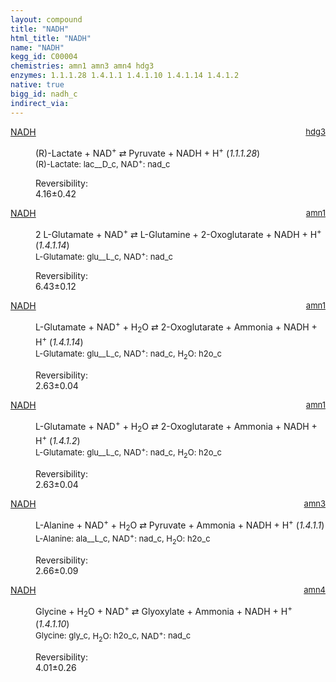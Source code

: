 ```yaml
---
layout: compound
title: "NADH"
html_title: "NADH"
name: "NADH"
kegg_id: C00004
chemistries: amn1 amn3 amn4 hdg3
enzymes: 1.1.1.28 1.4.1.1 1.4.1.10 1.4.1.14 1.4.1.2
native: true
bigg_id: nadh_c
indirect_via: 
---
```

<dl><dt class='rs-product'><a href='/compounds/C00004' class='link-dark' data-bs-toggle='tooltip' data-bs-html='true' data-bs-title='KEGG: C00004'>NADH</a><span style='float: right; max-width: 40%'><a href='/chemistries/hdg3' class='link-dark opacity-50' style='font-size: small; word-wrap: anywhere;'>hdg3</a></span></dt><dd><p>(R)-Lactate + NAD<sup>+</sup> &#8644; Pyruvate + NADH + H<sup>+</sup> (<i>1.1.1.28</i>)<br /><span style='font-size: small;'><span data-bs-toggle='tooltip' data-bs-html='true' data-bs-title='KEGG: C00256'>(R)-Lactate</span>: lac__D_c, <span data-bs-toggle='tooltip' data-bs-html='true' data-bs-title='KEGG: C00003'>NAD<sup>+</sup></span>: nad_c</span><br /><div class="reversibility_info">Reversibility: <div class="progress"><div class="progress-bar bg-success" role="progressbar" style="width: 0%" aria-valuenow="0" aria-valuemin="0" aria-valuemax="100"></div></div><span>4.16&plusmn;0.42</span><div class="progress"><div class="progress-bar bg-danger" role="progressbar" style="width: 41.63%" aria-valuenow="4.163367605020914" aria-valuemin="0" aria-valuemax="10"></div><div class="progress-bar bg-warning" role="progressbar" style="width: 4.18%" aria-valuenow="4.163367605020914" aria-valuemin="0" aria-valuemax="10"></div></div></div></p><dl></dl></dd></dl><dl><dt class='rs-product'><a href='/compounds/C00004' class='link-dark' data-bs-toggle='tooltip' data-bs-html='true' data-bs-title='KEGG: C00004'>NADH</a><span style='float: right; max-width: 40%'><a href='/chemistries/amn1' class='link-dark opacity-50' style='font-size: small; word-wrap: anywhere;'>amn1</a></span></dt><dd><p>2 L-Glutamate + NAD<sup>+</sup> &#8644; L-Glutamine + 2-Oxoglutarate + NADH + H<sup>+</sup> (<i>1.4.1.14</i>)<br /><span style='font-size: small;'><span data-bs-toggle='tooltip' data-bs-html='true' data-bs-title='KEGG: C00025'>L-Glutamate</span>: glu__L_c, <span data-bs-toggle='tooltip' data-bs-html='true' data-bs-title='KEGG: C00003'>NAD<sup>+</sup></span>: nad_c</span><br /><div class="reversibility_info">Reversibility: <div class="progress"><div class="progress-bar bg-success" role="progressbar" style="width: 0%" aria-valuenow="0" aria-valuemin="0" aria-valuemax="100"></div></div><span>6.43&plusmn;0.12</span><div class="progress"><div class="progress-bar bg-danger" role="progressbar" style="width: 64.26%" aria-valuenow="6.425668110656219" aria-valuemin="0" aria-valuemax="10"></div><div class="progress-bar bg-warning" role="progressbar" style="width: 1.21%" aria-valuenow="6.425668110656219" aria-valuemin="0" aria-valuemax="10"></div></div></div></p><dl></dl></dd></dl><dl><dt class='rs-product'><a href='/compounds/C00004' class='link-dark' data-bs-toggle='tooltip' data-bs-html='true' data-bs-title='KEGG: C00004'>NADH</a><span style='float: right; max-width: 40%'><a href='/chemistries/amn1' class='link-dark opacity-50' style='font-size: small; word-wrap: anywhere;'>amn1</a></span></dt><dd><p>L-Glutamate + NAD<sup>+</sup> + H<sub>2</sub>O &#8644; 2-Oxoglutarate + Ammonia + NADH + H<sup>+</sup> (<i>1.4.1.14</i>)<br /><span style='font-size: small;'><span data-bs-toggle='tooltip' data-bs-html='true' data-bs-title='KEGG: C00025'>L-Glutamate</span>: glu__L_c, <span data-bs-toggle='tooltip' data-bs-html='true' data-bs-title='KEGG: C00003'>NAD<sup>+</sup></span>: nad_c, <span data-bs-toggle='tooltip' data-bs-html='true' data-bs-title='KEGG: C00001'>H<sub>2</sub>O</span>: h2o_c</span><br /><div class="reversibility_info">Reversibility: <div class="progress"><div class="progress-bar bg-success" role="progressbar" style="width: 0%" aria-valuenow="0" aria-valuemin="0" aria-valuemax="100"></div></div><span>2.63&plusmn;0.04</span><div class="progress"><div class="progress-bar bg-danger" role="progressbar" style="width: 26.32%" aria-valuenow="2.63168689207535" aria-valuemin="0" aria-valuemax="10"></div><div class="progress-bar bg-warning" role="progressbar" style="width: 0.45%" aria-valuenow="2.63168689207535" aria-valuemin="0" aria-valuemax="10"></div></div></div></p><dl></dl></dd></dl><dl><dt class='rs-product'><a href='/compounds/C00004' class='link-dark' data-bs-toggle='tooltip' data-bs-html='true' data-bs-title='KEGG: C00004'>NADH</a><span style='float: right; max-width: 40%'><a href='/chemistries/amn1' class='link-dark opacity-50' style='font-size: small; word-wrap: anywhere;'>amn1</a></span></dt><dd><p>L-Glutamate + NAD<sup>+</sup> + H<sub>2</sub>O &#8644; 2-Oxoglutarate + Ammonia + NADH + H<sup>+</sup> (<i>1.4.1.2</i>)<br /><span style='font-size: small;'><span data-bs-toggle='tooltip' data-bs-html='true' data-bs-title='KEGG: C00025'>L-Glutamate</span>: glu__L_c, <span data-bs-toggle='tooltip' data-bs-html='true' data-bs-title='KEGG: C00003'>NAD<sup>+</sup></span>: nad_c, <span data-bs-toggle='tooltip' data-bs-html='true' data-bs-title='KEGG: C00001'>H<sub>2</sub>O</span>: h2o_c</span><br /><div class="reversibility_info">Reversibility: <div class="progress"><div class="progress-bar bg-success" role="progressbar" style="width: 0%" aria-valuenow="0" aria-valuemin="0" aria-valuemax="100"></div></div><span>2.63&plusmn;0.04</span><div class="progress"><div class="progress-bar bg-danger" role="progressbar" style="width: 26.32%" aria-valuenow="2.63168689207535" aria-valuemin="0" aria-valuemax="10"></div><div class="progress-bar bg-warning" role="progressbar" style="width: 0.45%" aria-valuenow="2.63168689207535" aria-valuemin="0" aria-valuemax="10"></div></div></div></p><dl></dl></dd></dl><dl><dt class='rs-product'><a href='/compounds/C00004' class='link-dark' data-bs-toggle='tooltip' data-bs-html='true' data-bs-title='KEGG: C00004'>NADH</a><span style='float: right; max-width: 40%'><a href='/chemistries/amn3' class='link-dark opacity-50' style='font-size: small; word-wrap: anywhere;'>amn3</a></span></dt><dd><p>L-Alanine + NAD<sup>+</sup> + H<sub>2</sub>O &#8644; Pyruvate + Ammonia + NADH + H<sup>+</sup> (<i>1.4.1.1</i>)<br /><span style='font-size: small;'><span data-bs-toggle='tooltip' data-bs-html='true' data-bs-title='KEGG: C00041'>L-Alanine</span>: ala__L_c, <span data-bs-toggle='tooltip' data-bs-html='true' data-bs-title='KEGG: C00003'>NAD<sup>+</sup></span>: nad_c, <span data-bs-toggle='tooltip' data-bs-html='true' data-bs-title='KEGG: C00001'>H<sub>2</sub>O</span>: h2o_c</span><br /><div class="reversibility_info">Reversibility: <div class="progress"><div class="progress-bar bg-success" role="progressbar" style="width: 0%" aria-valuenow="0" aria-valuemin="0" aria-valuemax="100"></div></div><span>2.66&plusmn;0.09</span><div class="progress"><div class="progress-bar bg-danger" role="progressbar" style="width: 26.57%" aria-valuenow="2.657079569321616" aria-valuemin="0" aria-valuemax="10"></div><div class="progress-bar bg-warning" role="progressbar" style="width: 0.86%" aria-valuenow="2.657079569321616" aria-valuemin="0" aria-valuemax="10"></div></div></div></p><dl></dl></dd></dl><dl><dt class='rs-product'><a href='/compounds/C00004' class='link-dark' data-bs-toggle='tooltip' data-bs-html='true' data-bs-title='KEGG: C00004'>NADH</a><span style='float: right; max-width: 40%'><a href='/chemistries/amn4' class='link-dark opacity-50' style='font-size: small; word-wrap: anywhere;'>amn4</a></span></dt><dd><p>Glycine + H<sub>2</sub>O + NAD<sup>+</sup> &#8644; Glyoxylate + Ammonia + NADH + H<sup>+</sup> (<i>1.4.1.10</i>)<br /><span style='font-size: small;'><span data-bs-toggle='tooltip' data-bs-html='true' data-bs-title='KEGG: C00037'>Glycine</span>: gly_c, <span data-bs-toggle='tooltip' data-bs-html='true' data-bs-title='KEGG: C00001'>H<sub>2</sub>O</span>: h2o_c, <span data-bs-toggle='tooltip' data-bs-html='true' data-bs-title='KEGG: C00003'>NAD<sup>+</sup></span>: nad_c</span><br /><div class="reversibility_info">Reversibility: <div class="progress"><div class="progress-bar bg-success" role="progressbar" style="width: 0%" aria-valuenow="0" aria-valuemin="0" aria-valuemax="100"></div></div><span>4.01&plusmn;0.26</span><div class="progress"><div class="progress-bar bg-danger" role="progressbar" style="width: 40.11%" aria-valuenow="4.01127366132562" aria-valuemin="0" aria-valuemax="10"></div><div class="progress-bar bg-warning" role="progressbar" style="width: 2.60%" aria-valuenow="4.01127366132562" aria-valuemin="0" aria-valuemax="10"></div></div></div></p><dl></dl></dd></dl>